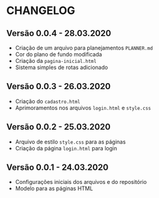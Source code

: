 # CHANGELOG

## Versão 0.0.4 - 28.03.2020
- Criação de um arquivo para planejamentos `PLANNER.md`
- Cor do plano de fundo modificada
- Criação da `pagina-inicial.html`
- Sistema simples de rotas adicionado

## Versão 0.0.3 - 26.03.2020
- Criação do `cadastro.html`
- Aprimoramentos nos arquivos `login.html` e `style.css`

## Versão 0.0.2 - 25.03.2020
- Arquivo de estilo `style.css` para as páginas
- Criação da página `login.html` para login

## Versão 0.0.1 - 24.03.2020
- Configurações iniciais dos arquivos e do repositório
- Modelo para as páginas HTML